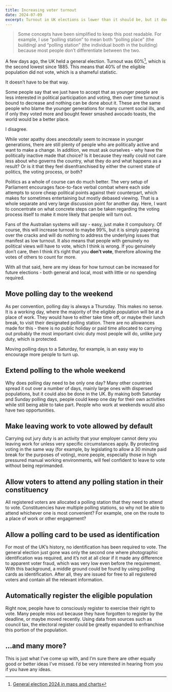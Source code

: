 ```yaml
---
title: Increasing voter turnout
date: 2024-07-09
excerpt: Turnout in UK elections is lower than it should be, but it doesn’t have to be that way.
---
```


> Some concepts have been simplified to keep this post readable. For example, I use “polling station” to mean both “polling place” (the building) and “polling station” (the individual booth in the building) because most people don’t differentiate between the two.

A few days ago, the UK held a general election. Turnout was 60%[^1], which is the second lowest since 1885. This means that 40% of the eligible population did not vote, which is a shameful statistic.

It doesn’t have to be that way.

Some people say that we just have to accept that as younger people are less interested in political participation and voting, then over time turnout is bound to decrease and nothing can be done about it. These are the same people who blame the younger generations for many current social ills, and if only they voted more and bought fewer smashed avocado toasts, the world would be a better place.

I disagree.

While voter apathy does anecdotally seem to increase in younger generations, there are still plenty of people who are politically active and want to make a change. In addition, we must ask ourselves - why have the politically inactive made that choice? Is it because they really could not care less about who governs the country, what they do and what happens as a result? Or is it that they feel disenfranchised by either the current state of politics, the voting process, or both?

Politics as a whole of course can do much better. The very setup of Parliament encourages face-to-face verbal combat where each side attempts to score cheap political points against their counterpart, which makes for sometimes entertaining but mostly debased viewing. That is a whole separate and very large discussion point for another day. Here, I want to concentrate on what concrete steps can be taken regarding the voting process itself to make it more likely that people will turn out.

Fans of the Australian systems will say - easy, just make it compulsory. Of course, this will increase turnout to maybe 99%, but it is simply papering over the cracks and will do nothing to address the underlying issues that manifest as low turnout. It also means that people with genuinely no political views will have to vote, which I think is wrong. If you genuinely don’t care, then I think it’s right that you **don’t vote**, therefore allowing the votes of others to count for more.

With all that said, here are my ideas for how turnout can be increased for future elections - both general and local, most with little or no spending required.

## Move polling day to the weekend

As per convention, polling day is always a Thursday. This makes no sense. It is a working day, where the majority of the eligible population will be at a place of work. They would have to either take time off, or maybe their lunch break, to visit their designated polling station. There are no allowances made for this - there is no public holiday or paid time allocated to carrying out probably the most important civic duty most people will do, unlike jury duty, which is protected.

Moving polling days to a Saturday, for example, is an easy way to encourage more people to turn up.

## Extend polling to the whole weekend

Why does polling day need to be only one day? Many other countries spread it out over a number of days, mainly large ones with dispersed populations, but it could also be done in the UK. By making both Saturday and Sunday polling days, people could keep one day for their own activities while still being able to take part. People who work at weekends would also have two opportunities.

## Make leaving work to vote allowed by default

Carrying out jury duty is an activity that your employer cannot deny you leaving work for unless very specific circumstances apply. By protecting voting in the same way (for example, by legislating to allow a 30 minute paid break for the purposes of voting), more people, especially those in high pressured manual working environments, will feel confident to leave to vote without being reprimanded.

## Allow voters to attend any polling station in their constituency

All registered voters are allocated a polling station that they need to attend to vote. Constituencies have multiple polling stations, so why not be able to attend whichever one is most convenient? For example, one on the route to a place of work or other engagement?

## Allow a polling card to be used as identification

For most of the UK’s history, no identification has been required to vote. The general election just gone was only the second one where photographic identification was required, and it’s not at all clear if it made any difference to apparent voter fraud, which was very low even before the requirement. With this background, a middle ground could be found by using polling cards as identification. After all, they are issued for free to all registered voters and contain all the relevant information.

## Automatically register the eligible population

Right now, people have to consciously register to exercise their right to vote. Many people miss out because they have forgotten to register by the deadline, or maybe moved recently. Using data from sources such as council tax, the electoral register could be greatly expanded to enfranchise this portion of the population.

## ...and many more?

This is just what I’ve come up with, and I’m sure there are other equally good or better ideas I’ve missed. I’d be very interested in hearing from you if you have any ideas.

[^1]: [General election 2024 in maps and charts](https://www.bbc.co.uk/news/articles/c4nglegege1o#Turnout)
